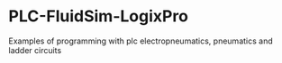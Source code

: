# PLC-FluidSim-LogixPro
Examples of programming with plc electropneumatics, pneumatics and ladder circuits
